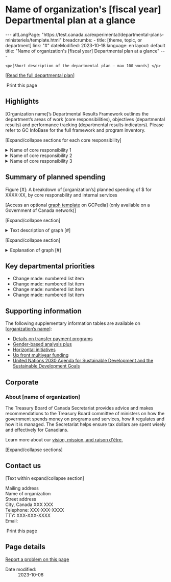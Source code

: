 <h1>Name of organization's [fiscal year] Departmental plan at a glance</h1>
---
altLangPage: "https://test.canada.ca/experimental/departmental-plans-ministeriels/template.html"
breadcrumbs:
  - title: [theme, topic, or department]
    link: "#"
dateModified: 2023-10-18
language: en
layout: default
title: "Name of organization's [fiscal year] Departmental plan at a glance"
---
<link rel="stylesheet" type="text/css" href="departmental-plans-ministeriels/css/theme.min.css" />
<div class="mwsgeneric-base-html parbase section">
  
    <p>[Short description of the departmental plan – max 100 words] </p>
<p>[<a href="#">Read the full departmental plan</a>] </p>
<section> <span class="wb-toggle" data-toggle="{&quot;selector&quot;: &quot;main summary&quot;, &quot;print&quot;: &quot;on&quot;}"></span> <a onclick="window.print()" class="btn btn-default btn-lg mrgn-bttm-xl"><span class="glyphicon glyphicon-print" aria-hidden="true"></span>&nbsp;Print this page</a> </section>
<section>
  <h2>Highlights</h2>
  <p>[Organization name]&#8217;s Departmental Results Framework outlines the department&#8217;s areas of work (core responsibilities), objectives (departmental results) and performance tracking (departmental results indicators). Please refer to GC InfoBase for the full framework and program inventory.</p>
  <p>[Expand/collapse sections for each core responsibility]</p>
  <section>
    <details class="brdr-tp brdr-rght brdr-bttm brdr-lft">
      <summary class="wb-toggle" data-toggle='{"print":"on"}'>Name of core responsibility 1</summary>
      <p><strong>Result(s) to achieve: </strong></p>
      <p>[Short explanation of the planned result]</p>
      <p><strong>Total spending: [insert dollar amount]</strong></p>
      <p><strong>Total full-time equivalents: [insert number of FTEs ]</strong></p>
      <p><strong>Summary of key activities: </strong></p>
      <ul>
        <li>Change made: Bulleted list item</li>
        <li>Change made: Bulleted list item</li>
        <li>Change made: Bulleted list item</li>
      </ul>
      <p>More information about <a href="#">name of core responsibility</a> [hyperlink to section] can be found in the full departmental plan.</p>
    </details>
  </section>
  <section>
    <details class="brdr-tp brdr-rght brdr-bttm brdr-lft">
      <summary class="wb-toggle" data-toggle='{"print":"on"}'>Name of core responsibility 2</summary>
      <p><strong>Result(s) to achieve:</strong></p>
      <p>[Short explanation of the planned result]</p>
      <p><strong>Total spending: [insert dollar amount]</strong></p>
      <p><strong>Total full-time equivalents: [insert number of FTEs]</strong></p>
      <p><strong>Summary of key activities: </strong></p>
      <ul>
        <li>Change made: Bulleted list item</li>
        <li>Change made: Bulleted list item</li>
        <li>Change made: Bulleted list item</li>
      </ul>
      <p>More information about <a href="#">name of core responsibility</a> [hyperlink to section] can be found in the full departmental plan. </p>
    </details>
  </section>
  <section>
    <details class="brdr-tp brdr-rght brdr-bttm brdr-lft">
      <summary class="wb-toggle" data-toggle='{"print":"on"}'>Name of core responsibility 3</summary>
      <p>[Text within the expand/collapse]</p>
      <p><strong>Result(s) to achieve: </strong></p>
      <p>[Short explanation of the planned result]</p>
      <p><strong>Total spending: [insert dollar amount]</strong></p>
      <p><strong>Total full-time equivalents: [insert number of FTEs]</strong></p>
      <p><strong>Summary of key activities: </strong></p>
      <ul>
        <li>Change made: Bulleted list item</li>
        <li>Change made: Bulleted list item</li>
        <li>Change made: Bulleted list item</li>
      </ul>
      <p>More information about <a href="#">name of core responsibility</a> [hyperlink to section] can be found in the full departmental plan. </p>
      <p>[The summary of planned spending is an optional section for the &lsquo;at a glance&#8217; page]</p>
    </details>
  </section>
</section>
<section>
  <h2>Summary of planned spending</h2>
  <p>Figure [#]: A breakdown of [organization&#8217;s] planned spending of $ for XXXX-XX, by core responsbility and internal services </p>
  <p>[Access an optional <a href="#">graph template</a> on GCPedia] (only available on a Government of Canada network)]</p>
  <p>[Expand/collapse section] </p>
  <details class="brdr-tp brdr-rght brdr-bttm brdr-lft">
    <summary class="wb-toggle"  data-toggle='{"print":"on"}'>Text description of graph [#]</summary>
    <p>[Text within expand/collapse section]</p>
  </details>
  <p>[Expand/collapse section] </p>
  <details class="brdr-tp brdr-rght brdr-bttm brdr-lft">
    <summary class="wb-toggle"  data-toggle='{"print":"on"}'>Explanation of graph [#]</summary>
    <p>[Text within expand/collapse section]</p>
  </details>
</section>
<section>
  <h2>Key departmental priorities </h2>
  <ul>
    <li>Change made: numbered list item</li>
    <li>Change made: numbered list item</li>
    <li>Change made: numbered list item</li>
    <li>Change made: numbered list item</li>
  </ul>
</section>
<section>
  <h2>Supporting information </h2>
  <p>The following supplementary information tables are available on [<a href="#">organization&#8217;s name</a>]: </p>
  <ul>
    <li><a href="#">Details on transfer payment programs</a></li>
    <li><a href="#">Gender-based analysis plus</a></li>
    <li><a href="#">Horizontal initiatives</a></li>
    <li><a href="#">Up front multiyear funding</a></li>
    <li><a href="#">United Nations 2030 Agenda for Sustainable Development and the Sustainable Development Goals</a></li>
  </ul>
</section>
<section>
  <h2>Corporate</h2>
  <section>
    <h3>About [name of organization]</h3>
    <p>The Treasury Board of Canada Secretariat provides advice and makes recommendations to the Treasury Board committee of ministers on how the government spends money on programs and services, how it regulates and how it is managed. The Secretariat helps ensure tax dollars are spent wisely and effectively for Canadians. </p>
    <p>Learn more about our <a href="https://www.canada.ca/en/treasury-board-secretariat/corporate/mandate.html">vision, mission, and raison d'être.</a></p>
    <p>[Expand/collapse sections] </p>
  </section>
</section>
<section>
  <h2>Contact us</h2>
  <p>[Text within expand/collapse section] </p>
  <p>Mailing address<br />
    Name of organization<br />
    Street address<br />
    City, Canada XXX XXX<br />
    Telephone: XXX-XXX-XXXX<br />
    TTY: XXX-XXX-XXXX<br />
    Email: </p>
</section>
<section> <span class="wb-toggle" data-toggle="{&quot;selector&quot;: &quot;main summary&quot;, &quot;print&quot;: &quot;on&quot;}"></span> <a onclick="window.print()" class="btn btn-default btn-lg mrgn-bttm-xl"><span class="glyphicon glyphicon-print" aria-hidden="true"></span>&nbsp;Print this page</a> </section>

    
</div>

<section class="pagedetails">
  <h2 class="wb-inv">Page details</h2>
  <div class="row">
    <div class="col-sm-8 col-md-9 col-lg-9">
      <div data-ajax-replace="/content/canadasite/en/reportaproblem/feedbacktool/jcr:content/par/mwsgeneric_base_html.html">
        <div class="row row-no-gutters">
          <div class="col-sm-9 col-md-6 col-lg-5"> <a class="btn btn-default btn-block" href="https://www.canada.ca/en/report-problem.html">Report a problem on this page</a> </div>
        </div>
      </div>
    </div>
    <div class="wb-share col-sm-4 col-md-3" data-wb-share='{&#34;lnkClass&#34;: &#34;btn btn-default btn-block&#34;}'></div>
    <div class="col-xs-12">
      <dl id="wb-dtmd">
        <dt>Date modified:</dt>
        <dd>
          <time property="dateModified">2023-10-06</time>
        </dd>
      </dl>
    </div>
  </div>
</section>
